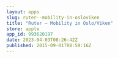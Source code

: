 ```yaml
---
layout: apps
slug: ruter--mobility-in-osloviken
title: "Ruter – Mobility in Oslo/Viken"
store: apple
app_id: 993620197
date: 2023-04-03T08:26:42Z
published: 2015-09-01T08:59:16Z
---
```

